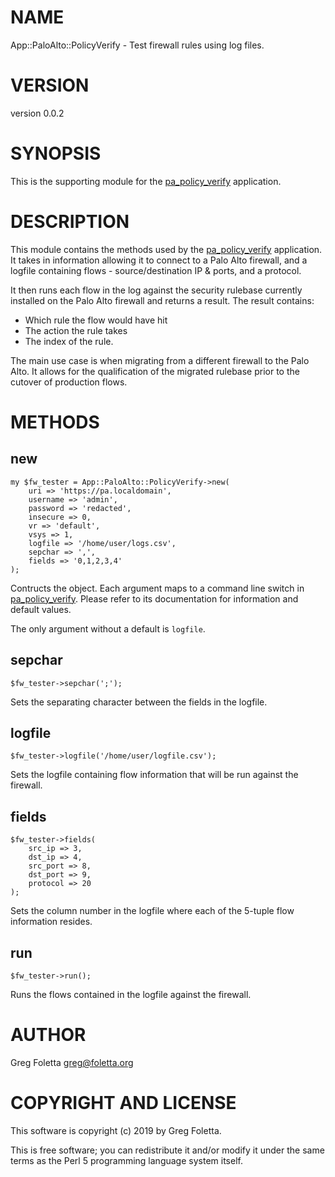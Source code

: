 # NAME

App::PaloAlto::PolicyVerify - Test firewall rules using log files.

# VERSION

version 0.0.2

# SYNOPSIS

This is the supporting module for the [pa\_policy\_verify](https://metacpan.org/pod/pa_policy_verify) application.

# DESCRIPTION

This module contains the methods used by the [pa\_policy\_verify](https://metacpan.org/pod/pa_policy_verify) application.
It takes in information allowing it to connect to a Palo Alto firewall, and a logfile containing
flows - source/destination IP & ports, and a protocol.

It then runs each flow in the log against the security rulebase currently installed on the Palo Alto firewall 
and returns a result. The result contains:

- Which rule the flow would have hit
- The action the rule takes
- The index of the rule.

The main use case is when migrating from a different firewall to the Palo Alto. It allows for the 
qualification of the migrated rulebase prior to the cutover of production flows.

# METHODS

## new

    my $fw_tester = App::PaloAlto::PolicyVerify->new(
        uri => 'https://pa.localdomain',
        username => 'admin',
        password => 'redacted',
        insecure => 0,
        vr => 'default',
        vsys => 1,
        logfile => '/home/user/logs.csv',
        sepchar => ',',
        fields => '0,1,2,3,4'
    );

Contructs the object. Each argument maps to a command line switch in [pa\_policy\_verify](https://metacpan.org/pod/pa_policy_verify). Please refer to its
documentation for information and default values.

The only argument without a default is `logfile`.

## sepchar

    $fw_tester->sepchar(';');

Sets the separating character between the fields in the logfile.

## logfile 

    $fw_tester->logfile('/home/user/logfile.csv');

Sets the logfile containing flow information that will be run against the firewall.

## fields

    $fw_tester->fields(
        src_ip => 3,
        dst_ip => 4,
        src_port => 8,
        dst_port => 9,
        protocol => 20
    );

Sets the column number in the logfile where each of the 5-tuple flow information resides.

## run

    $fw_tester->run();

Runs the flows contained in the logfile against the firewall.

# AUTHOR

Greg Foletta <greg@foletta.org>

# COPYRIGHT AND LICENSE

This software is copyright (c) 2019 by Greg Foletta.

This is free software; you can redistribute it and/or modify it under
the same terms as the Perl 5 programming language system itself.
